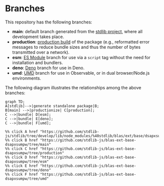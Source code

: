 <!--

@license Apache-2.0

Copyright (c) 2022 The Stdlib Authors.

Licensed under the Apache License, Version 2.0 (the "License");
you may not use this file except in compliance with the License.
You may obtain a copy of the License at

    http://www.apache.org/licenses/LICENSE-2.0

Unless required by applicable law or agreed to in writing, software
distributed under the License is distributed on an "AS IS" BASIS,
WITHOUT WARRANTIES OR CONDITIONS OF ANY KIND, either express or implied.
See the License for the specific language governing permissions and
limitations under the License.

-->

# Branches

This repository has the following branches:

-   **main**: default branch generated from the [stdlib project][stdlib-url], where all development takes place.
-   **production**: [production build][production-url] of the package (e.g., reformatted error messages to reduce bundle sizes and thus the number of bytes transmitted over a network).
-   **esm**: [ES Module][esm-url] branch for use via a `script` tag without the need for installation and bundlers.
-   **deno**: [Deno][deno-url] branch for use in Deno.
-   **umd**: [UMD][umd-url] branch for use in Observable, or in dual browser/Node.js environments.

The following diagram illustrates the relationships among the above branches:

```mermaid
graph TD;
A[stdlib]-->|generate standalone package|B;
B[main] -->|productionize| C[production];
C -->|bundle| D[esm];
C -->|bundle| E[deno];
C -->|bundle| F[umd];

%% click A href "https://github.com/stdlib-js/stdlib/tree/develop/lib/node_modules/%40stdlib/blas/ext/base/dsapxsumpw"
%% click B href "https://github.com/stdlib-js/blas-ext-base-dsapxsumpw/tree/main"
%% click C href "https://github.com/stdlib-js/blas-ext-base-dsapxsumpw/tree/production"
%% click D href "https://github.com/stdlib-js/blas-ext-base-dsapxsumpw/tree/esm"
%% click E href "https://github.com/stdlib-js/blas-ext-base-dsapxsumpw/tree/deno"
%% click F href "https://github.com/stdlib-js/blas-ext-base-dsapxsumpw/tree/umd"
```

[stdlib-url]: https://github.com/stdlib-js/stdlib/tree/develop/lib/node_modules/%40stdlib/blas/ext/base/dsapxsumpw
[production-url]: https://github.com/stdlib-js/blas-ext-base-dsapxsumpw/tree/production
[deno-url]: https://github.com/stdlib-js/blas-ext-base-dsapxsumpw/tree/deno
[umd-url]: https://github.com/stdlib-js/blas-ext-base-dsapxsumpw/tree/umd
[esm-url]: https://github.com/stdlib-js/blas-ext-base-dsapxsumpw/tree/esm